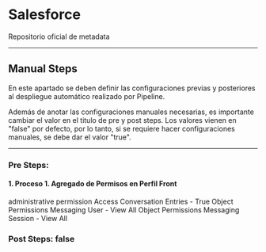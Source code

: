 # Salesforce

Repositorio oficial de metadata

--------

## Manual Steps

En este apartado se deben definir las configuraciones previas y posteriores al despliegue automático realizado por Pipeline.

Además de anotar las configuraciones manuales necesarias, es importante cambiar el valor en el titulo de pre y post steps. Los valores vienen en "false" por defecto, por lo tanto, si se requiere hacer configuraciones manuales, se debe dar el valor "true".

--------

### Pre Steps: 

#### 1. Proceso 1. Agregado de Permisos en Perfil Front
administrative permission Access Conversation Entries - True
Object Permissions Messaging User - View All
Object Permissions Messaging Session - View All

### Post Steps: false


